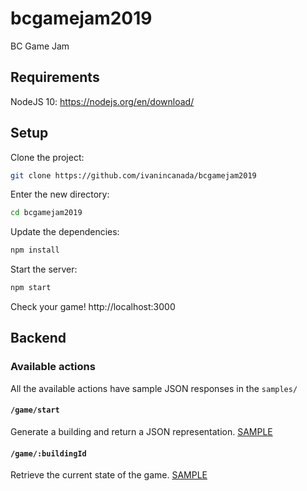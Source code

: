 # bcgamejam2019
BC Game Jam

## Requirements
NodeJS 10: https://nodejs.org/en/download/ 

## Setup
Clone the project:

```bash
git clone https://github.com/ivanincanada/bcgamejam2019
```

Enter the new directory:

```bash
cd bcgamejam2019
```

Update the dependencies:
```bash
npm install
```

Start the server:
```bash
npm start
```
Check your game! http://localhost:3000 

## Backend


### Available actions

All the available actions have sample JSON responses in the `samples/`

#### `/game/start`

Generate a building and return a JSON representation. [SAMPLE](samples/game/start)

#### `/game/:buildingId`

Retrieve the current state of the game. [SAMPLE](samples/games/:buildingId)
